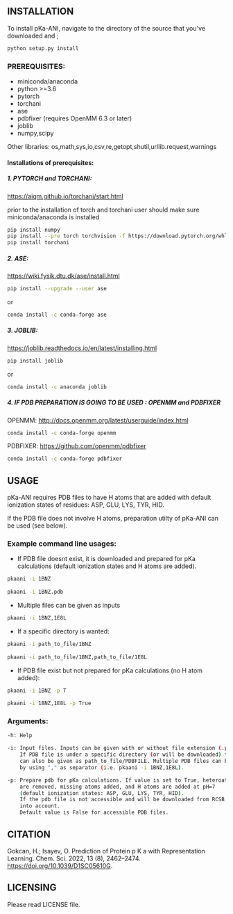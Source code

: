 ## INSTALLATION

To install pKa-ANI, navigate to the directory of the source that you've downloaded and ;
   
```bash     
python setup.py install
```

### **PREREQUISITES:**

* miniconda/anaconda
* python >=3.6
* pytorch
* torchani
* ase
* pdbfixer (requires OpenMM 6.3 or later)
* joblib
* numpy,scipy

Other libraries: os,math,sys,io,csv,re,getopt,shutil,urllib.request,warnings 

#### Installations of prerequisites: 

##### **1. PYTORCH and TORCHANI:**

https://aiqm.github.io/torchani/start.html

prior to the installation of torch and torchani user should make sure miniconda/anaconda is installed

```bash
pip install numpy
pip install --pre torch torchvision -f https://download.pytorch.org/whl/nightly/cu100/torch_nightly.html
pip install torchani
```

##### **2. ASE:**

https://wiki.fysik.dtu.dk/ase/install.html

```bash
pip install --upgrade --user ase
```

or

```bash
conda install -c conda-forge ase
```

##### **3. JOBLIB:**

https://joblib.readthedocs.io/en/latest/installing.html

```bash
pip install joblib
```

or

```bash
conda install -c anaconda joblib
```

##### **4. IF PDB PREPARATION IS GOING TO BE USED : OPENMM and PDBFIXER**

OPENMM: http://docs.openmm.org/latest/userguide/index.html

```bash
conda install -c conda-forge openmm
```		

PDBFIXER: https://github.com/openmm/pdbfixer

```bash
conda install -c conda-forge pdbfixer
```
		
## **USAGE**

pKa-ANI requires PDB files to have H atoms that are added with default ionization states of residues: ASP, GLU, LYS, TYR, HID. 

If the PDB file does not involve H atoms, preparation utilty of pKa-ANI can be used (see below). 


### Example command line usages:

* If PDB file doesnt exist, it is downloaded and prepared for pKa calculations (default ionization states and H atoms are added).

```bash
pkaani -i 1BNZ
      
pkaani -i 1BNZ.pdb
```

* Multiple files can be given as inputs

```bash
pkaani -i 1BNZ,1E8L
```

* If a specific directory is wanted:

```bash
pkaani -i path_to_file/1BNZ
      
pkaani -i path_to_file/1BNZ,path_to_file/1E8L
```

* If PDB file exist but not prepared for pKa calculations (no H atom added):

```bash
pkaani -i 1BNZ -p T
      
pkaani -i 1BNZ,1E8L -p True
```

### Arguments: 

```bash
-h: Help

-i: Input files. Inputs can be given with or without file extension (.pdb). 
    If PDB file is under a specific directory (or will be downloaded) the path                 
    can also be given as path_to_file/PDBFILE. Multiple PDB files can be given 
    by using "," as separator (i.e. pkaani -i 1BNZ,1E8L).

-p: Prepare pdb for pKa calculations. If value is set to True, heteroatoms (except DNA and RNA) 
    are removed, missing atoms added, and H atoms are added at pH=7 
    (default ionization states: ASP, GLU, LYS, TYR, HID). 
    If the pdb file is not accessible and will be downloaded from RCSB, its value is not taken 
    into account. 
    Default value is False for accessible PDB files.
```				 

## **CITATION**

Gokcan, H.; Isayev, O. Prediction of Protein p K a with Representation Learning. Chem. Sci. 2022, 13 (8), 2462–2474. https://doi.org/10.1039/D1SC05610G.				 
## **LICENSING**

Please read LICENSE file.
